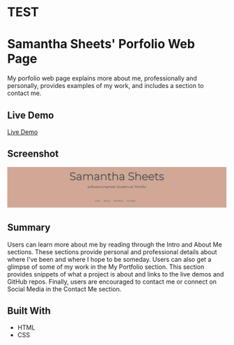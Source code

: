 # TEST

# Samantha Sheets' Porfolio Web Page

My porfolio web page explains more about me, professionally and personally, provides examples of my work, and includes a section to contact me.

## Live Demo

[Live Demo](https://7424243.github.io/Portfolio/)

## Screenshot

![header screenshot](images/header.png)

## Summary

Users can learn more about me by reading through the Intro and About Me sections. These sections provide personal and professional details about where I've been and where I hope to be someday. Users can also get a glimpse of some of my work in the My Portfolio section. This section provides snippets of what a project is about and links to the live demos and GitHub repos. Finally, users are encouraged to contact me or connect on Social Media in the Contact Me section.

## Built With

* HTML
* CSS